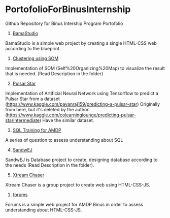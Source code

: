 # PortofolioForBinusInternship

Github Repository for Binus Intership Program Portofolio

1. [BamaStudio](/BamaStudio)

BamaStudio is a simple web project by creating a single HTML-CSS web according to the blueprint.

1. [Clustering using SOM](../Clustering%20using%20SOM)

Implementation of SOM (Self%20Organizing%20Map) to visualize the result that is needed. (Read Description in the folder)

2. [Pulsar Star](../Pulsar%20Stars)

Implementation of Artificial Neural Network using Tensorflow to predict a Pulsar Star from a dataset 
(https://www.kaggle.com/pavanraj159/predicting-a-pulsar-star) Originally from here, but it's deleted by the author.
(https://www.kaggle.com/colearninglounge/predicting-pulsar-starintermediate) Have the similar dataset.

3. [SQL Training for AMDP](../SQL%20Training%20for%20AMDP)

A series of question to assess understanding about SQL

4. [SandwEJ](../SandwEJ)

SandwEJ is Database project to create, designing database according to the needs (Read Description in the folder).

5. [Xtream Chaser](../Xtream%20Chaser)

Xtream Chaser is a group project to create web using HTML-CSS-JS.

1. [forums](../forums)

Forums is a simple web project for AMDP Binus in order to assess understanding about HTML-CSS-JS.

